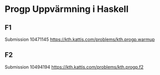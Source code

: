 # Progp Uppvärmning i Haskell
## F1
Submission 10471145
https://kth.kattis.com/problems/kth.progp.warmup
## F2
Submission 10494194
https://kth.kattis.com/problems/kth.progp.f2